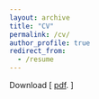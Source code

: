 ```yaml
---
layout: archive
title: "CV"
permalink: /cv/
author_profile: true
redirect_from:
  - /resume
---
```


Download [ [pdf](/upload/cv/cv.pdf). ]


